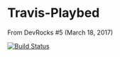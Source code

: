 # Travis-Playbed
From DevRocks #5 (March 18, 2017)

[![Build Status](https://travis-ci.org/surrealist/Travis-Playbed.svg?branch=master)](https://travis-ci.org/surrealist/Travis-Playbed)